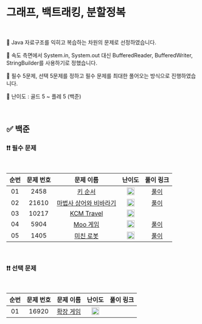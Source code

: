 # 그래프, 백트래킹, 분할정복

<br/>

📌 Java 자료구조를 익히고 복습하는 차원의 문제로 선정하였습니다.

📌 속도 측면에서 System.in, System.out 대신 BufferedReader, BufferedWriter, StringBuilder를 사용하기로 정했습니다.

📌 필수 5문제, 선택 5문제를 정하고 필수 문제를 최대한 풀어오는 방식으로 진행하였습니다.

📌 난이도 : 골드 5 ~ 플레 5 (백준)

<br/>

## ✅ 백준

### ❗❗ 필수 문제

<br/>

순번 | 문제 번호 | 문제 이름 | 난이도 | 풀이 링크
:---: | :---: | :---: | :---: | :---: 
01 | 2458 | [키 순서](https://www.acmicpc.net/problem/2458) | <img src="https://static.solved.ac/tier_small/12.svg" width=20px> | [풀이](https://github.com/psj98/Java_Study_Coding_18/blob/main/study/src/study_230322/problemset/boj_2458.java)
02 | 21610 | [마법사 상어와 비바라기](https://www.acmicpc.net/problem/21610) | <img src="https://static.solved.ac/tier_small/11.svg" width=20px> | [풀이](https://github.com/psj98/Java_Study_Coding_18/blob/main/study/src/study_230322/problemset/boj_21610.java)
03 | 10217 | [KCM Travel](https://www.acmicpc.net/problem/10217) | <img src="https://static.solved.ac/tier_small/16.svg" width=20px> | []()
04 | 5904 | [Moo 게임](https://www.acmicpc.net/problem/5904) | <img src="https://static.solved.ac/tier_small/11.svg" width=20px> | [풀이](https://github.com/psj98/Java_Study_Coding_18/blob/main/study/src/study_230322/problemset/boj_5904.java)
05 | 1405 | [미친 로봇](https://www.acmicpc.net/problem/1405) | <img src="https://static.solved.ac/tier_small/12.svg" width=20px> | [풀이](https://github.com/psj98/Java_Study_Coding_18/blob/main/study/src/study_230322/problemset/boj_1405.java)

<br/>

### ❗❗ 선택 문제

<br/>

순번 | 문제 번호 | 문제 이름 | 난이도 | 풀이 링크
:---: | :---: | :---: | :---: | :---: 
01 | 16920 | [확장 게임](https://www.acmicpc.net/problem/16920) | <img src="https://static.solved.ac/tier_small/14.svg" width=20px> | []()
